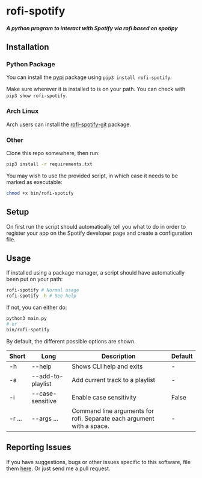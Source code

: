 # rofi-spotify
##### A python program to interact with Spotify via rofi based on spotipy

## Installation

### Python Package

You can install the [pypi](https://pypi.org/project/rofi-spotify/) package using `pip3 install rofi-spotify`. 

Make sure wherever it is installed to is on your path. You can check with `pip3 show rofi-spotify`.


### Arch Linux

Arch users can install the [rofi-spotify-git](https://aur.archlinux.org/packages/rofi-spotify-git/) package.

### Other

Clone this repo somewhere, then run:

```bash
pip3 install -r requirements.txt
```

You may wish to use the provided script, in which case it needs to be marked as executable:

```bash
chmod +x bin/rofi-spotify
```

## Setup

On first run the script should automatically tell you what to do in order to register your app on the Spotify developer 
page and create a configuration file.

## Usage

If installed using a package manager, a script should have automatically been put on your path:

```bash
rofi-spotify # Normal usage
rofi-spotify -h # See help
```

If not, you can either do:
```bash
python3 main.py
# or
bin/rofi-spotify
```

By default, the different possible options are shown.

|  Short |  Long             | Description                                                 | Default                               |
|--------|-------------------|-------------------------------------------------------------|---------------------------------------|
| -h     | --help            | Shows CLI help and exits                                    | -                                     |
| -a     | --add-to-playlist | Add current track to a playlist                             | -                                  |
| -i     | --case-sensitive  | Enable case sensitivity                                     | False                                 |
| -r ... | --args ...        | Command line arguments for rofi. Separate each argument with a space.        | -                                 |

## Reporting Issues

If you have suggestions, bugs or other issues specific to this software, file them [here](https://github.com/AnySomebody1/rofi-spotify/issues). Or just send me a pull request.
